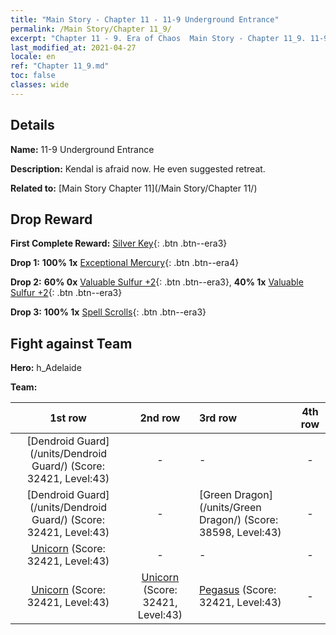 ```yaml
---
title: "Main Story - Chapter 11 - 11-9 Underground Entrance"
permalink: /Main Story/Chapter 11_9/
excerpt: "Chapter 11 - 9. Era of Chaos  Main Story - Chapter 11_9. 11-9 Underground Entrance"
last_modified_at: 2021-04-27
locale: en
ref: "Chapter 11_9.md"
toc: false
classes: wide
---
```


## Details

 **Name:** 11-9 Underground Entrance

 **Description:** Kendal is afraid now. He even suggested retreat. 

 **Related to:** [Main Story Chapter 11](/Main Story/Chapter 11/)

## Drop Reward

 **First Complete Reward:** [Silver Key](/Items/con_693/){: .btn .btn--era3}

 **Drop 1:** **100% 1x** [Exceptional Mercury](/Items/mat_35/){: .btn .btn--era4}

 **Drop 2:** **60% 0x** [Valuable Sulfur +2](/Items/mat_29/){: .btn .btn--era3}, **40% 1x** [Valuable Sulfur +2](/Items/mat_29/){: .btn .btn--era3}

 **Drop 3:** **100% 1x** [Spell Scrolls](/Items/con_694/){: .btn .btn--era3}


## Fight against Team
 **Hero:** h_Adelaide

 **Team:**


  | 1st row | 2nd row | 3rd row | 4th row |
  |:----:|:----:|:----|:----:|
  | [Dendroid Guard](/units/Dendroid Guard/) (Score: 32421, Level:43)  | - | - | - |
  | [Dendroid Guard](/units/Dendroid Guard/) (Score: 32421, Level:43)  | - | [Green Dragon](/units/Green Dragon/) (Score: 38598, Level:43)  | - |
  | [Unicorn](/units/Unicorn/) (Score: 32421, Level:43)  | - | - | - |
  | [Unicorn](/units/Unicorn/) (Score: 32421, Level:43)  | [Unicorn](/units/Unicorn/) (Score: 32421, Level:43)  | [Pegasus](/units/Pegasus/) (Score: 32421, Level:43)  | - |


